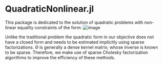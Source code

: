 # QuadraticNonlinear.jl

This package is dedicated to the solution of quadratic problems with non-linear equality constraints of the form:
![image](https://github.com/user-attachments/assets/7e50a5ec-2786-444e-b6e5-a7aae1ac5597)

Unlike the traditional problem the quadratic form in our objective does not have a closed form and needs to be estimated implicitly using sparse factorizations. 
$\Theta$ is generally a dense kernel matrix; whose inverse is known to be sparse. Therefore, we make use of sparse Cholesky factorization algorithms to improve the efficiency of these methods.
